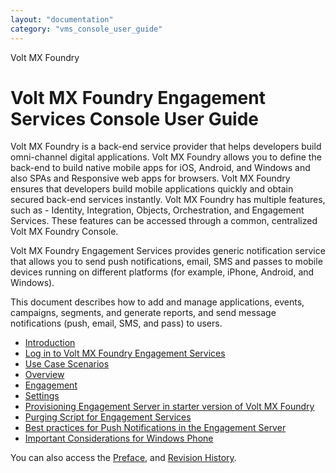 ```yaml
---
layout: "documentation"
category: "vms_console_user_guide"
---
```

                     

Volt MX  Foundry

Volt MX  Foundry Engagement Services Console User Guide
=====================================================

Volt MX  Foundry is a back-end service provider that helps developers build omni-channel digital applications. Volt MX Foundry allows you to define the back-end to build native mobile apps for iOS, Android, and Windows and also SPAs and Responsive web apps for browsers. Volt MX Foundry ensures that developers build mobile applications quickly and obtain secured back-end services instantly. Volt MX Foundry has multiple features, such as - Identity, Integration, Objects, Orchestration, and Engagement Services. These features can be accessed through a common, centralized Volt MX Foundry Console.

Volt MX  Foundry Engagement Services provides generic notification service that allows you to send push notifications, email, SMS and passes to mobile devices running on different platforms (for example, iPhone, Android, and Windows).

This document describes how to add and manage applications, events, campaigns, segments, and generate reports, and send message notifications (push, email, SMS, and pass) to users.

*   [Introduction](Introduction.html)
*   [Log in to Volt MX Foundry Engagement Services](Logging_into_VMS.html)
*   [Use Case Scenarios](Scenarios/Use_Case_Scenarios.html)
*   [Overview](Notification.html)
*   [Engagement](Targeting.html)
*   [Settings](Miscellaneous.html)
*   [Provisioning Engagement Server in starter version of Volt MX Foundry](Subscribers/provisioning_eng_server_starter_ver.html)
*   [Purging Script for Engagement Services](Archiving_scripts_for_Engagement_Services.html)
*   [Best practices for Push Notifications in the Engagement Server](Push_Message_Usage.html)
*   [Important Considerations for Windows Phone](Apps/Important_Considerations_for_Windows_Phone.html)

You can also access the [Preface](Overview.html), and [Revision History](vms_console_user_guide.html).
